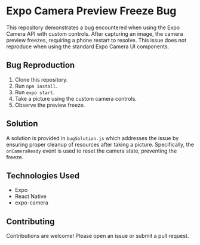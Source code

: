 # Expo Camera Preview Freeze Bug

This repository demonstrates a bug encountered when using the Expo Camera API with custom controls. After capturing an image, the camera preview freezes, requiring a phone restart to resolve.  This issue does not reproduce when using the standard Expo Camera UI components.

## Bug Reproduction

1. Clone this repository.
2. Run `npm install`.
3. Run `expo start`.
4. Take a picture using the custom camera controls.
5. Observe the preview freeze.

## Solution

A solution is provided in `bugSolution.js` which addresses the issue by ensuring proper cleanup of resources after taking a picture.  Specifically, the `onCameraReady` event is used to reset the camera state, preventing the freeze.

## Technologies Used

* Expo
* React Native
* expo-camera

## Contributing

Contributions are welcome! Please open an issue or submit a pull request.